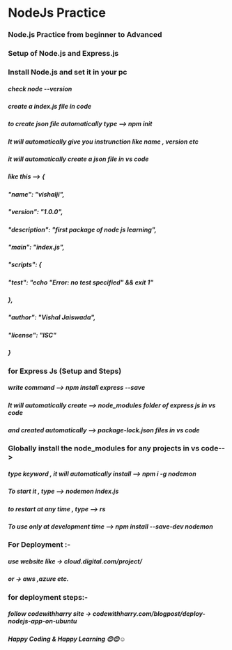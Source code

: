 # NodeJs Practice
### Node.js Practice from beginner to Advanced

### Setup of Node.js and Express.js
### Install Node.js and set it in your pc
##### check node --version
##### create a index.js file in code
##### to create json file automatically type --> npm init
##### It will automatically give you instrunction like name , version etc
##### it will automatically create a json file in vs code
#####  like this --> {
#####  "name": "vishalji",
#####  "version": "1.0.0",
#####  "description": "first package of node js learning",  
#####  "main": "index.js",
#####  "scripts": {
#####    "test": "echo \"Error: no test specified\" && exit 1"
#####  },
#####  "author": "Vishal Jaiswada",
#####  "license": "ISC"
##### }

### for Express Js (Setup and Steps)
##### write command --> npm install express --save
##### It will automatically create  --> node_modules folder of express js in vs code
##### and created automatically --> package-lock.json files in vs code

### Globally install the node_modules for any projects in vs code-->
##### type keyword , it will automatically install --> npm i -g nodemon

##### To start it , type --> nodemon index.js
##### to restart at any time , type --> rs

##### To use only at development time --> npm install --save-dev nodemon


### For Deployment :-
##### use website like -> cloud.digital.com/project/
##### or -> aws ,azure etc.

### for deployment steps:-
##### follow codewithharry site -> codewithharry.com/blogpost/deploy-nodejs-app-on-ubuntu


##### Happy Coding & Happy Learning 😊😊☺️